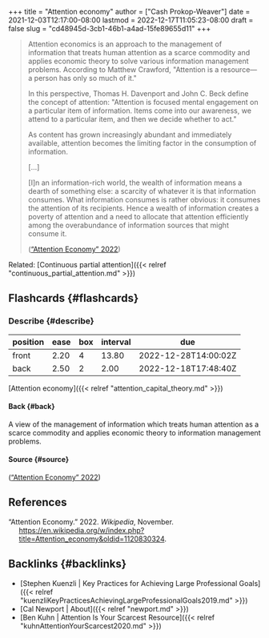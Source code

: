 +++
title = "Attention economy"
author = ["Cash Prokop-Weaver"]
date = 2021-12-03T12:17:00-08:00
lastmod = 2022-12-17T11:05:23-08:00
draft = false
slug = "cd48945d-3cb1-46b1-a4ad-15fe89655d11"
+++

> Attention economics is an approach to the management of information that treats human attention as a scarce commodity and applies economic theory to solve various information management problems. According to Matthew Crawford, "Attention is a resource—a person has only so much of it."
>
> In this perspective, Thomas H. Davenport and John C. Beck define the concept of attention: "Attention is focused mental engagement on a particular item of information. Items come into our awareness, we attend to a particular item, and then we decide whether to act."
>
> As content has grown increasingly abundant and immediately available, attention becomes the limiting factor in the consumption of information.
>
> [...]
>
> [I]n an information-rich world, the wealth of information means a dearth of something else: a scarcity of whatever it is that information consumes. What information consumes is rather obvious: it consumes the attention of its recipients. Hence a wealth of information creates a poverty of attention and a need to allocate that attention efficiently among the overabundance of information sources that might consume it.
>
> (<a href="#citeproc_bib_item_1">“Attention Economy” 2022</a>)

Related: [Continuous partial attention]({{< relref "continuous_partial_attention.md" >}})


## Flashcards {#flashcards}


### Describe {#describe}

| position | ease | box | interval | due                  |
|----------|------|-----|----------|----------------------|
| front    | 2.20 | 4   | 13.80    | 2022-12-28T14:00:02Z |
| back     | 2.50 | 2   | 2.00     | 2022-12-18T17:48:40Z |

[Attention economy]({{< relref "attention_capital_theory.md" >}})


#### Back {#back}

A view of the management of information which treats human attention as a scarce commodity and applies economic theory to information management problems.


#### Source {#source}

(<a href="#citeproc_bib_item_1">“Attention Economy” 2022</a>)

## References

<style>.csl-entry{text-indent: -1.5em; margin-left: 1.5em;}</style><div class="csl-bib-body">
  <div class="csl-entry"><a id="citeproc_bib_item_1"></a>“Attention Economy.” 2022. <i>Wikipedia</i>, November. <a href="https://en.wikipedia.org/w/index.php?title=Attention_economy&oldid=1120830324">https://en.wikipedia.org/w/index.php?title=Attention_economy&#38;oldid=1120830324</a>.</div>
</div>


## Backlinks {#backlinks}

-   [Stephen Kuenzli | Key Practices for Achieving Large Professional Goals]({{< relref "kuenzliKeyPracticesAchievingLargeProfessionalGoals2019.md" >}})
-   [Cal Newport | About]({{< relref "newport.md" >}})
-   [Ben Kuhn | Attention Is Your Scarcest Resource]({{< relref "kuhnAttentionYourScarcest2020.md" >}})
